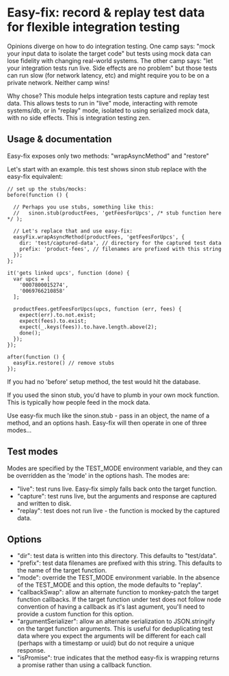 
Easy-fix: record & replay test data for flexible integration testing
====================================================================

Opinions diverge on how to do integration testing.  One camp says: "mock your input data to isolate the target code" but tests using mock data can lose fidelity with changing real-world systems.  The other camp says: "let your integration tests run live. Side effects are no problem" but those tests can run slow (for network latency, etc) and might require you to be on a private network.  Neither camp wins!

Why chose?  This module helps integration tests capture and replay test data.  This allows tests to run in "live" mode, interacting with remote systems/db, or in "replay" mode, isolated to using serialized mock data, with no side effects. This is integration testing zen.

Usage & documentation
---------------------

Easy-fix exposes only two methods: "wrapAsyncMethod" and "restore"

Let's start with an example.  this test shows sinon stub replace with the easy-fix equivalent:

    // set up the stubs/mocks:
    before(function () {

      // Perhaps you use stubs, something like this:
      //   sinon.stub(productFees, 'getFeesForUpcs', /* stub function here */ );

      // Let's replace that and use easy-fix:
      easyFix.wrapAsyncMethod(productFees, 'getFeesForUpcs', {
        dir: 'test/captured-data', // directory for the captured test data
        prefix: 'product-fees', // filenames are prefixed with this string
      });
    };

    it('gets linked upcs', function (done) {
      var upcs = [
        '0007800015274',
        '0069766210858'
      ];

      productFees.getFeesForUpcs(upcs, function (err, fees) {
        expect(err).to.not.exist;
        expect(fees).to.exist;
        expect(_.keys(fees)).to.have.length.above(2);
        done();
      });
    });

    after(function () {
      easyFix.restore() // remove stubs
    });

If you had no 'before' setup method, the test would hit the database.

If you used the sinon stub, you'd have to plumb in your own mock function.  This is typically how people feed in the mock data.

Use easy-fix much like the sinon.stub - pass in an object, the name of a method, and an options hash.  Easy-fix will then operate in one of three modes...

Test modes
----------

Modes are specified by the TEST_MODE environment variable, and they can be overridden as the 'mode' in the options hash.  The modes are:

*  "live": test runs live.  Easy-fix simply falls back onto the target function.
*  "capture": test runs live, but the arguments and response are captured and written to disk.
*  "replay": test does not run live - the function is mocked by the captured data.

Options
-------

*  "dir": test data is written into this directory. This defaults to "test/data".
*  "prefix": test data filenames are prefixed with this string. This defaults to the name of the target function.
*  "mode": override the TEST_MODE environment variable.  In the absence of the TEST_MODE and this option, the mode defaults to "replay".
*  "callbackSwap": allow an alternate function to monkey-patch the target function callbacks.  If the target function under test does not follow node convention of having a callback as it's last agument, you'll need to provide a custom function for this option.
*  "argumentSerializer":  allow an alternate serialization to JSON.stringify on the target function arguments.  This is useful for deduplicating test data where you expect the arguments will be different for each call (perhaps with a timestamp or uuid) but do not require a unique response.
*  "isPromise":  true indicates that the method easy-fix is wrapping returns a promise rather than using a callback function.


